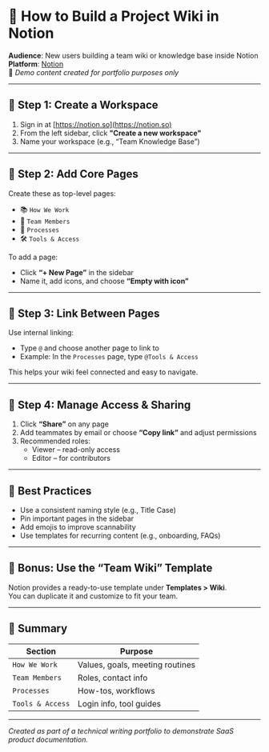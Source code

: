 # 🧭 How to Build a Project Wiki in Notion

**Audience**: New users building a team wiki or knowledge base inside Notion  
**Platform**: [Notion](https://www.notion.so)  
📌 *Demo content created for portfolio purposes only*

---

## 🧱 Step 1: Create a Workspace

1. Sign in at [https://notion.so](https://notion.so)
2. From the left sidebar, click **"Create a new workspace"**
3. Name your workspace (e.g., “Team Knowledge Base”)

---

## 🧾 Step 2: Add Core Pages

Create these as top-level pages:
- 📚 `How We Work`
- 👥 `Team Members`
- 🔁 `Processes`
- 🛠 `Tools & Access`

To add a page:
- Click **“+ New Page”** in the sidebar
- Name it, add icons, and choose **“Empty with icon”**

---

## 🔗 Step 3: Link Between Pages

Use internal linking:
- Type `@` and choose another page to link to
- Example: In the `Processes` page, type `@Tools & Access`

This helps your wiki feel connected and easy to navigate.

---

## 👀 Step 4: Manage Access & Sharing

1. Click **“Share”** on any page
2. Add teammates by email or choose **“Copy link”** and adjust permissions
3. Recommended roles:
   - Viewer – read-only access
   - Editor – for contributors

---

## 🧠 Best Practices

- Use a consistent naming style (e.g., Title Case)
- Pin important pages in the sidebar
- Add emojis to improve scannability
- Use templates for recurring content (e.g., onboarding, FAQs)

---

## 🎯 Bonus: Use the “Team Wiki” Template

Notion provides a ready-to-use template under **Templates > Wiki**.  
You can duplicate it and customize to fit your team.

---

## 📝 Summary

| Section | Purpose |
|--------|---------|
| `How We Work` | Values, goals, meeting routines |
| `Team Members` | Roles, contact info |
| `Processes` | How-tos, workflows |
| `Tools & Access` | Login info, tool guides |

---

*Created as part of a technical writing portfolio to demonstrate SaaS product documentation.*
